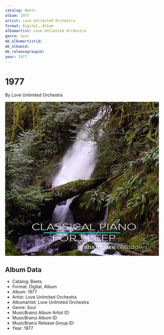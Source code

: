 ```yaml
---
catalog: Beets
album: 1977
artist: Love Unlimited Orchestra
format: Digital, Album
albumartist: Love Unlimited Orchestra
genre: Soul
mb_albumartistid: 
mb_albumid: 
mb_releasegroupid: 
year: 1977
---
```


# 1977

By Love Unlimited Orchestra

![](../../assets/beetscovers/Love_Unlimited_Orchestra-1977.jpg)

## Album Data

- Catalog: Beets
- Format: Digital, Album
- Album: 1977
- Artist: Love Unlimited Orchestra
- Albumartist: Love Unlimited Orchestra
- Genre: Soul
- MusicBrainz Album Artist ID: 
- MusicBrainz Album ID: 
- MusicBrainz Release Group ID: 
- Year: 1977

